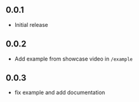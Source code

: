## 0.0.1

* Initial release

## 0.0.2

* Add example from showcase video in `/example`

## 0.0.3

* fix example and add documentation